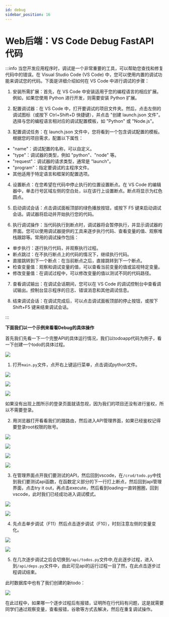 ```yaml
---
id: debug
sidebar_position: 16
---
```


# Web后端：VS Code Debug FastAPI 代码

:::info
当您开发应用程序时，调试是一个非常重要的工具，可以帮助您查找和修复代码中的错误。在 Visual Studio Code (VS Code) 中，您可以使用内置的调试功能来调试您的代码。下面是详细介绍如何在 VS Code 中进行调试的步骤：

1. 安装所需扩展：首先，在 VS Code 中安装适用于您的编程语言的相应扩展。例如，如果您使用 Python 进行开发，则需要安装 Python 扩展。

2. 配置调试器：在 VS Code 中，打开要调试的项目文件夹。然后，点击左侧的调试图标（或按下 Ctrl+Shift+D 快捷键），并点击 "创建 launch.json 文件"。选择与您的编程语言相对应的调试配置模板，如 "Python" 或 "Node.js"。

3. 配置调试任务：在 launch.json 文件中，您将看到一个包含调试配置的模板。根据您的项目需求，配置以下属性：

- "name"：调试配置的名称，可以自定义。
- "type"：调试器的类型，例如 "python"、"node" 等。
- "request"：调试器的请求类型，通常是 "launch"。
- "program"：指定要调试的主程序文件。
- 其他适用于特定语言和框架的配置选项。

4. 设置断点：在您希望在代码中停止执行的位置设置断点。在 VS Code 的编辑器中，单击行号区域左侧的空白处，以在该行上设置断点。断点将显示为红色圆点。

5. 启动调试会话：点击调试面板顶部的绿色播放按钮，或按下 F5 键来启动调试会话。调试器将启动并开始执行您的代码。

6. 执行调试操作：当代码执行到断点时，调试器将会暂停执行，并显示调试器的界面。您可以使用调试器提供的工具来逐步执行代码、查看变量的值、观察堆栈跟踪等。常用的调试操作包括：

- 单步执行：逐行执行代码，并观察执行过程。
- 断点跳过：在不执行断点上的代码的情况下，继续执行代码。
- 直接跳转到下一个断点：在当前断点之后，直接跳转到下一个断点。
- 检查变量值：观察和调试变量的值，可以查看当前变量的值或监视特定变量。
- 修改变量值：在调试过程中，可以修改变量的值以测试不同的代码路径。

7. 查看调试输出：在调试会话期间，您可以在 VS Code 的调试控制台中查看调试输出。控制台显示程序的日志、错误消息和其他调试信息。

8. 结束调试会话：在调试完成后，可以点击调试面板顶部的停止按钮，或按下 Shift+F5 键来结束调试会话。

:::

**下面我们以一个示例来看看Debug的具体操作**

首先我们先看一下一个完整API的具体运行情况，我们以todoapp代码为例子，看一下创建一个todo的具体过程。

![](img/debug_01.png)

1. 打开`main.py`文件，点开右上键运行菜单，点击调试python文件。

![](img/debug_02.png)

![](img/debug_03.png)

![](img/debug_04.png)

如果没有出现上图所示的登录页面就请忽视，因为我们的项目还没有进行鉴权，所以不需要登录。

2. 用浏览器打开看看我们的跟路由，然后进入API管理界面，如果已经鉴权记得要登录root权限的账号。

![](img/debug_05.png)

![](img/debug_06.png)

![](img/debug_07.png)

![](img/debug_08.png)

3. 在管理界面点开我们要测试的API，然后回到vscode，在`/crud/todo.py`中找到我们要测试api函数，在函数定义部分的下一行打上断点，然后回到api管理界面，点击try it out，再点击execute，然后看到loading一直转圈圈，回到vscode，此时我们已经成功进入调试模式。

![](img/debug_09.png)

![](img/debug_10.png)

4. 先点击单步调试（F11）然后点击逐步调试（F10），时刻注意左侧的变量变化。

![](img/debug_11.png)

![](img/debug_12.png)

5. 在几次逐步调试之后会切换到`/api/todos.py`文件中,在此逐步过程，进入到`/api/deps.py`文件中，由此可见api的运行过程一目了然，在此点击逐步过程调试结束。


此时数据库中也有了我们创建的新todo：

![](img/debug_13.png)

在此过程中，如果哪一个逐步过程后有报错，证明所在行代码有问题，这是就需要同学们通过观察变量，查看报错，谷歌等方式去解决，然后在重复调试操作。